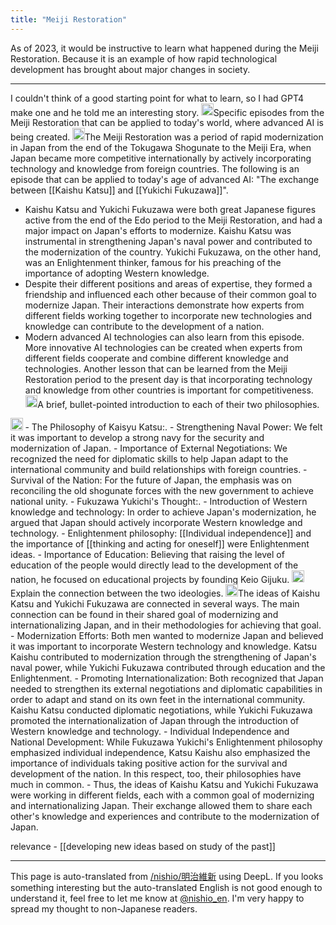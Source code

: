 ```yaml
---
title: "Meiji Restoration"
---
```


As of 2023, it would be instructive to learn what happened during the Meiji Restoration.
Because it is an example of how rapid technological development has brought about major changes in society.

-----
I couldn't think of a good starting point for what to learn, so I had GPT4 make one and he told me an interesting story.
<img src='https://scrapbox.io/api/pages/nishio-en/nishio/icon' alt='nishio.icon' height="19.5"/>Specific episodes from the Meiji Restoration that can be applied to today's world, where advanced AI is being created.
<img src='https://scrapbox.io/api/pages/nishio-en/gpt-4/icon' alt='gpt-4.icon' height="19.5"/>The Meiji Restoration was a period of rapid modernization in Japan from the end of the Tokugawa Shogunate to the Meiji Era, when Japan became more competitive internationally by actively incorporating technology and knowledge from foreign countries. The following is an episode that can be applied to today's age of advanced AI: "The exchange between [[Kaishu Katsu]] and [[Yukichi Fukuzawa]]".
- Kaishu Katsu and Yukichi Fukuzawa were both great Japanese figures active from the end of the Edo period to the Meiji Restoration, and had a major impact on Japan's efforts to modernize. Kaishu Katsu was instrumental in strengthening Japan's naval power and contributed to the modernization of the country. Yukichi Fukuzawa, on the other hand, was an Enlightenment thinker, famous for his preaching of the importance of adopting Western knowledge.
- Despite their different positions and areas of expertise, they formed a friendship and influenced each other because of their common goal to modernize Japan. Their interactions demonstrate how experts from different fields working together to incorporate new technologies and knowledge can contribute to the development of a nation.
- Modern advanced AI technologies can also learn from this episode. More innovative AI technologies can be created when experts from different fields cooperate and combine different knowledge and technologies. Another lesson that can be learned from the Meiji Restoration period to the present day is that incorporating technology and knowledge from other countries is important for competitiveness.
<img src='https://scrapbox.io/api/pages/nishio-en/nishio/icon' alt='nishio.icon' height="19.5"/>A brief, bullet-pointed introduction to each of their two philosophies.
<img src='https://scrapbox.io/api/pages/nishio-en/gpt-4/icon' alt='gpt-4.icon' height="19.5"/>
- The Philosophy of Kaisyu Katsu:.
    - Strengthening Naval Power: We felt it was important to develop a strong navy for the security and modernization of Japan.
    - Importance of External Negotiations: We recognized the need for diplomatic skills to help Japan adapt to the international community and build relationships with foreign countries.
    - Survival of the Nation: For the future of Japan, the emphasis was on reconciling the old shogunate forces with the new government to achieve national unity.
- Fukuzawa Yukichi's Thought:.
    - Introduction of Western knowledge and technology: In order to achieve Japan's modernization, he argued that Japan should actively incorporate Western knowledge and technology.
    - Enlightenment philosophy: [[Individual independence]] and the importance of [[thinking and acting for oneself]] were Enlightenment ideas.
    - Importance of Education: Believing that raising the level of education of the people would directly lead to the development of the nation, he focused on educational projects by founding Keio Gijuku.
<img src='https://scrapbox.io/api/pages/nishio-en/nishio/icon' alt='nishio.icon' height="19.5"/>Explain the connection between the two ideologies.
<img src='https://scrapbox.io/api/pages/nishio-en/gpt-4/icon' alt='gpt-4.icon' height="19.5"/>The ideas of Kaishu Katsu and Yukichi Fukuzawa are connected in several ways. The main connection can be found in their shared goal of modernizing and internationalizing Japan, and in their methodologies for achieving that goal.
    - Modernization Efforts: Both men wanted to modernize Japan and believed it was important to incorporate Western technology and knowledge. Katsu Kaishu contributed to modernization through the strengthening of Japan's naval power, while Yukichi Fukuzawa contributed through education and the Enlightenment.
    - Promoting Internationalization: Both recognized that Japan needed to strengthen its external negotiations and diplomatic capabilities in order to adapt and stand on its own feet in the international community. Kaishu Katsu conducted diplomatic negotiations, while Yukichi Fukuzawa promoted the internationalization of Japan through the introduction of Western knowledge and technology.
    - Individual Independence and National Development: While Fukuzawa Yukichi's Enlightenment philosophy emphasized individual independence, Katsu Kaishu also emphasized the importance of individuals taking positive action for the survival and development of the nation. In this respect, too, their philosophies have much in common.
- Thus, the ideas of Kaishu Katsu and Yukichi Fukuzawa were working in different fields, each with a common goal of modernizing and internationalizing Japan. Their exchange allowed them to share each other's knowledge and experiences and contribute to the modernization of Japan.


relevance
    - [[developing new ideas based on study of the past]]

---
This page is auto-translated from [/nishio/明治維新](https://scrapbox.io/nishio/明治維新) using DeepL. If you looks something interesting but the auto-translated English is not good enough to understand it, feel free to let me know at [@nishio_en](https://twitter.com/nishio_en). I'm very happy to spread my thought to non-Japanese readers.